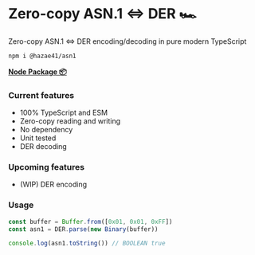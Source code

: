 # Zero-copy ASN.1 <=> DER 🏎️

Zero-copy ASN.1 <=> DER encoding/decoding in pure modern TypeScript

```bash
npm i @hazae41/asn1
```

[**Node Package 📦**](https://www.npmjs.com/package/@hazae41/asn1)

### Current features
- 100% TypeScript and ESM
- Zero-copy reading and writing
- No dependency
- Unit tested
- DER decoding

### Upcoming features
- (WIP) DER encoding

### Usage

```typescript
const buffer = Buffer.from([0x01, 0x01, 0xFF])
const asn1 = DER.parse(new Binary(buffer))

console.log(asn1.toString()) // BOOLEAN true
```